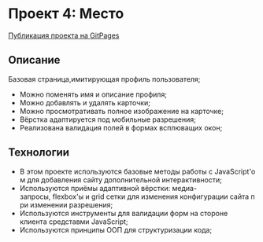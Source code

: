 # Проект 4: Место

[Публикация проекта на GitPages](https://tizjourney.github.io/mesto)

## Описание

Базовая страница,имитирующая профиль пользователя;
* Можно поменять имя и описание профиля;
* Можно добавлять и удалять карточки;
* Можно просмотративать полное изображение на карточке;
* Вёрстка адаптируется под мобильные разрешения;
* Реализована валидация полей в формах всплюващих окон;

## Технологии
* В этом проекте используются базовые методы работы с JavaScript'ом для добавления сайту дополнительной интерактивности;
* Используются приёмы адаптивной вёрстки: медиа-запросы, flexbox'ы и grid сетки для изменения конфигурации сайта при изменении разрешения;
* Используются инструменты для валидации форм на стороне клиента средставми JavaScript;
* Используются принципы ООП для структуризации кода;
